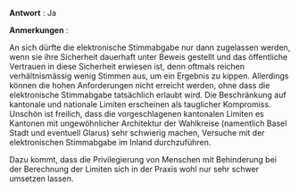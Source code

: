 **Antwort** : Ja

**Anmerkungen** :

An sich dürfte die elektronische Stimmabgabe nur dann zugelassen werden, wenn sie ihre Sicherheit dauerhaft unter Beweis gestellt und das öffentliche Vertrauen in diese Sicherheit erwiesen ist, denn oftmals reichen verhältnismässig wenig Stimmen aus, um ein Ergebnis zu kippen. Allerdings können die hohen Anforderungen nicht erreicht werden, ohne dass die elektronische Stimmabgabe tatsächlich erlaubt wird. Die Beschränkung auf kantonale und nationale Limiten erscheinen als tauglicher Kompromiss. Unschön ist freilich, dass die vorgeschlagenen kantonalen Limiten es Kantonen mit ungewöhnlicher Architektur der Wahlkreise (namentlich Basel Stadt und eventuell Glarus) sehr schwierig machen, Versuche mit der elektronischen Stimmabgabe im Inland durchzuführen.

Dazu kommt, dass die Privilegierung von Menschen mit Behinderung bei der Berechnung der Limiten sich in der Praxis wohl nur sehr schwer umsetzen lassen.

